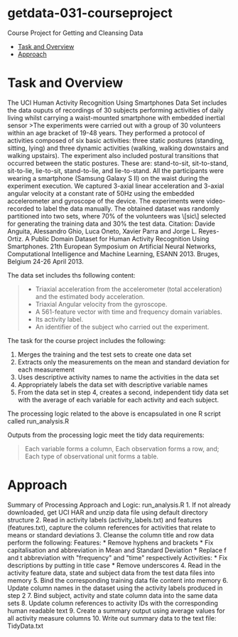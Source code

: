 # getdata-031-courseproject
Course Project for Getting and Cleansing Data

* [Task and Overview](#overview)
* [Approach](#approach)

<h1 id="overview">Task and Overview</h1>
The UCI Human Activity Recognition Using Smartphones Data Set includes the data ouputs of recordings of 30 subjects performing activities of daily living whilst carrying a waist-mounted smartphone with embedded inertial sensor 
>The experiments were carried out with a group of 30 volunteers within an age bracket of 19-48 years. They performed a protocol of activities composed of six basic activities: three static postures (standing, sitting, lying) and three dynamic activities (walking, walking downstairs and walking upstairs). The experiment also included postural transitions that occurred between the static postures. These are: stand-to-sit, sit-to-stand, sit-to-lie, lie-to-sit, stand-to-lie, and lie-to-stand. All the participants were wearing a smartphone (Samsung Galaxy S II) on the waist during the experiment execution. We captured 3-axial linear acceleration and 3-axial angular velocity at a constant rate of 50Hz using the embedded accelerometer and gyroscope of the device. The experiments were video-recorded to label the data manually. The obtained dataset was randomly partitioned into two sets, where 70% of the volunteers was \[sic\] selected for generating the training data and 30% the test data.
Citation: Davide Anguita, Alessandro Ghio, Luca Oneto, Xavier Parra and Jorge L. Reyes-Ortiz. A Public Domain Dataset for Human Activity Recognition Using Smartphones. 21th European Symposium on Artificial Neural Networks, Computational Intelligence and Machine Learning, ESANN 2013. Bruges, Belgium 24-26 April 2013.

The data set includes ths following content:
>- Triaxial acceleration from the accelerometer (total acceleration) and the estimated body acceleration.
>- Triaxial Angular velocity from the gyroscope. 
>- A 561-feature vector with time and frequency domain variables. 
>- Its activity label. 
>- An identifier of the subject who carried out the experiment.

The task for the course project includes the following:
1. Merges the training and the test sets to create one data set
2. Extracts only the measurements on the mean and standard deviation for each measurement
3. Uses descriptive activity names to name the activities in the data set
4. Appropriately labels the data set with descriptive variable names
5. From the data set in step 4, creates a second, independent tidy data set with the average of each variable for each activity and each subject.

The processing logic related to the above is encapsulated in one R script called run_analysis.R

Outputs from the processing logic meet the tidy data requirements:
> Each variable forms a column,
> Each observation forms a row, and;
> Each type of observational unit forms a table.

<h1 id="approach">Approach</h1>
Summary of Processing Approach and Logic: run_analysis.R 
1. If not already downloaded, get UCI HAR and unzip data file using default directory structure
2. Read in activity labels (activity_labels.txt) and features (features.txt), capture the column references for activities that relate to means or standard deviations
3. Cleanse the column title and row data perform the following:
	Features:
		* Remove hyphens and brackets
		* Fix capitalisation and abbreviation in Mean and Standard Deviation
		* Replace f and t abbreviation with "frequency" and "time" respectively 
	Activities:
		* Fix descriptions by putting in title case
		* Remove underscores
4. Read in the activity feature data, state and subject data from the test data files into memory
5. Bind the corresponding training data file content into memory
6. Update column names in the dataset using the activity labels produced in step 2
7. Bind subject, activity and state column data into the same data sets
8. Update column references to activity IDs with the corresponding human readable text
9. Create a summary output using average values for all activity measure columns
10. Write out summary data to the text file: TidyData.txt
